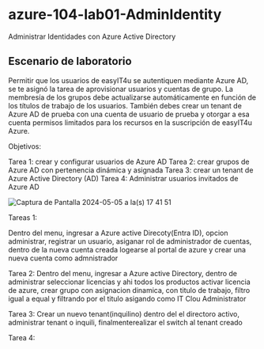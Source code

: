 # azure-104-lab01-AdminIdentity
Administrar Identidades con Azure Active Directory

## Escenario de laboratorio
Permitir que los usuarios de easyIT4u se autentiquen mediante Azure AD, se te asignó la tarea de aprovisionar usuarios y cuentas de grupo. La membresía de los grupos debe actualizarse automáticamente en función de los títulos de trabajo de los usuarios. También debes crear un tenant de Azure AD de prueba con una cuenta de usuario de prueba y otorgar a esa cuenta permisos limitados para los recursos en la suscripción de easyIT4u Azure. 

Objetivos:

Tarea 1: crear y configurar usuarios de Azure AD
Tarea 2: crear grupos de Azure AD con pertenencia dinámica y asignada
Tarea 3: crear un tenant de Azure Active Directory (AD)
Tarea 4: Administrar usuarios invitados de Azure AD

![Captura de Pantalla 2024-05-05 a la(s) 17 41 51](https://github.com/easyIT4u/azure-104-lab01-AdminIdentity/assets/34103971/7fd25ace-c6e3-4dbd-aeb3-7d37114549d0)



Tareas 1:

Dentro del menu, ingresar a  Azure active Direcoty(Entra ID), opcion administrar, registrar un usuario, asiganar rol de administrador de cuentas, dentro de la nueva cuenta creada logearse al portal de azure y crear una nueva cuenta como admnistrador

Tarea 2:
Dentro del menu, ingresar a Azure active Directory, dentro de administrar seleccionar licencias y ahi todos los productos
activar licencia de azure, crear grupo con asignacion dinamica, con titulo de trabajo, filtro igual a equal y filtrando por el titulo asigando como IT Clou Administrator

Tarea 3:
Crear un nuevo tenant(inquilino) dentro del el directoro activo, administrar tenant o inquili, finalmenterealizar el switch al tenant creado

Tarea 4:
